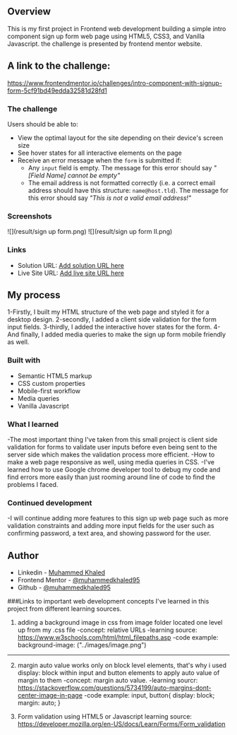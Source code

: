 ## Overview

This is my first project in Frontend web development building a simple intro component sign up form web page using
HTML5, CSS3, and Vanilla Javascript. the challenge is presented by frontend mentor website.

## A link to the challenge:
  https://www.frontendmentor.io/challenges/intro-component-with-signup-form-5cf91bd49edda32581d28fd1

### The challenge

Users should be able to:

- View the optimal layout for the site depending on their device's screen size
- See hover states for all interactive elements on the page
- Receive an error message when the `form` is submitted if:
  - Any `input` field is empty. The message for this error should say *"[Field Name] cannot be empty"*
  - The email address is not formatted correctly (i.e. a correct email address should have this structure: `name@host.tld`). The message for this error should say *"This is not a valid email address!"*

### Screenshots

![](result/sign up form.png)
![](result/sign up form II.png)

### Links

- Solution URL: [Add solution URL here](https://your-solution-url.com)
- Live Site URL: [Add live site URL here](https://your-live-site-url.com)

## My process

1-Firstly, I built my HTML structure of the web page and styled it for a desktop design.
2-secondly, I added a client side validation for the form input fields.
3-thirdly, I added the interactive hover states for the form.
4-And finally, I added media queries to make the sign up form mobile friendly as well.
### Built with

- Semantic HTML5 markup
- CSS custom properties
- Mobile-first workflow
- Media queries
- Vanilla Javascript

### What I learned

-The most important thing I've taken from this small project is client side validation for forms to validate
user inputs before even being sent to the server side which makes the validation process more efficient.
-How to make a web page responsive as well, using media queries in CSS.
-I've learned how to use Google chrome developer tool to debug my code and find errors more easily than just rooming
around line of code to find the problems I faced.


### Continued development

-I will continue adding more features to this sign up web page such as more validation constraints and adding more input
fields for the user such as confirming password, a text area, and showing password for the user.

## Author

- Linkedin - [Muhammed Khaled](https://www.linkedin.com/in/muhammed-khaled-3b2b111b8/)
- Frontend Mentor - [@muhammedkhaled95](https://www.frontendmentor.io/profile/muhammedkhaled95)
- Github - [@muhammedkhaled95](https://github.com/muhammedkhaled95)


###Links to important web development concepts I've learned in this project from different learning sources.

1) adding a background image in css from image folder located one level up from my .css file
-concept: relative URLs
-learning source: https://www.w3schools.com/html/html_filepaths.asp
-code example: background-image: ("../images/image.png")
*******************************************************************************************************
2) margin auto value works only on block level elements, that's why i used display: block within
input and button elements to apply auto value of margin to them
-concept: margin auto value.
-learning sourcr: https://stackoverflow.com/questions/5734199/auto-margins-dont-center-image-in-page
-code example:
input, button{
    display: block;
    margin: auto;
}

<!-- ************************************************************************************************** -->
3) Form validation using HTML5 or Javascript
learning source: https://developer.mozilla.org/en-US/docs/Learn/Forms/Form_validation
